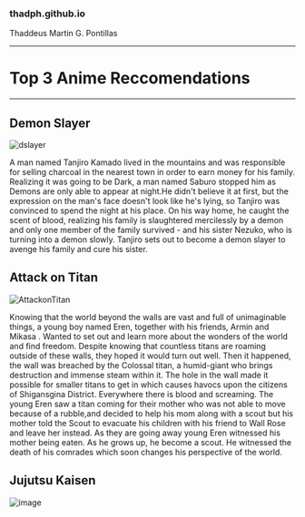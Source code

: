 
### thadph.github.io
Thaddeus Martin G. Pontillas

---------------------------------------------------------------------------- 
# Top 3 Anime Reccomendations
----------------------------------------------------------------------------
## Demon Slayer
![dslayer](https://github.com/thadph/thadph.github.io/assets/151606286/7e06b78b-9862-4c15-ad01-2bd8dec3cf87)  


 A man named Tanjiro Kamado lived in the mountains and was responsible for selling charcoal in the nearest town in order to earn money for his family. Realizing it was going to be Dark, a man named Saburo stopped him as Demons are only able to appear at night.He didn't believe it at first, but the expression on the man's face doesn't look like he's lying, so Tanjiro was convinced to spend the night at his place. On his way home, he caught the scent of blood, realizing his family is slaughtered mercilessly by a demon and only one member of the family survived -  and his sister Nezuko, who is turning into a demon slowly. Tanjiro sets out to become a demon slayer to avenge his family and cure his sister. 
 
## Attack on Titan
![AttackonTitan](https://github.com/thadph/thadph.github.io/assets/151606286/840f0b29-ff83-493e-99b2-fe1b5956d10b)






Knowing that the world beyond the walls are vast and full of unimaginable things, a young boy named Eren, together with his friends, Armin and Mikasa . Wanted to set out and learn more about the wonders of the world and find freedom. Despite knowing that countless titans are roaming outside of these walls, they hoped it would turn out well. Then it happened, the wall was breached by the Colossal titan, a humid-giant who brings destruction and immense steam within it. The hole in the wall made it possible for smaller titans to get in which causes havocs upon the citizens of Shigansgina District. Everywhere there is blood and screaming. The young Eren saw a titan coming for their mother who was not able to move because of a rubble,and decided to help his mom along with a scout but his mother told the Scout to evacuate his children with his friend to Wall Rose and leave her instead. As they are going away young Eren witnessed his mother being eaten. As he grows up, he become a scout. He witnessed the death of his comrades which soon changes his perspective of the world. 
 </td>
  <td>
	  
## Jujutsu Kaisen
![image](https://github.com/thadph/thadph.github.io/assets/151606286/d9744785-f0c4-46bd-8468-4ed172f339b2)


  </td>

